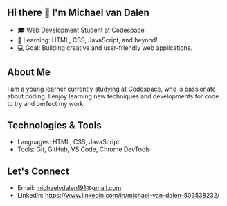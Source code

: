 ## Hi there 👋 I'm Michael van Dalen

* 🎓 Web Development Student at Codespace
* 🌱 Learning: HTML, CSS, JavaScript, and beyond!
* 💻 Goal: Building creative and user-friendly web applications.

## About Me
I am a young learner currently studying at Codespace, who is passionate about coding. I enjoy learning new techniques and developments for code to try and perfect my work.

## Technologies & Tools
* Languages: HTML, CSS, JavaScript
* Tools: Git, GitHub, VS Code, Chrome DevTools

## Let's Connect
* Email: michaelvdalen191@gmail.com
* LinkedIn: https://www.linkedin.com/in/michael-van-dalen-503538232/
